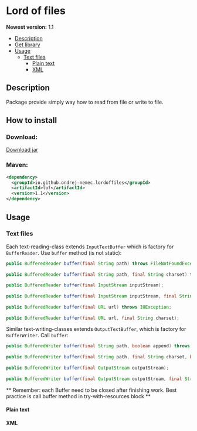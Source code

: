 # Lord of files
**Newest version:** 1.1

* [Description](#description)
* [Get library](#how-to-install)
* [Usage](#usage)
	* [Text files](#text-files)
		* [Plain text](#plain-text)
		* [XML](#xml)

## Description
Package provide simply way how to read from file or write to file.

## How to install
### Download:

<a href="https://ondrej-nemec.github.io/download/lof-1.1.jar" target=_blank>Download jar</a>

### Maven:

```xml
<dependency>
  <groupId>io.github.ondrej-nemec.lordoffiles</groupId>
  <artifactId>lof</artifactId>
  <version>1.1</version>
</dependency>
```

## Usage
### Text files
Each text-reading-class extends `InputTextBuffer` which is factory for `BufferReader`. Use `buffer` method (is not static):
```java
public BufferedReader buffer(final String path) throws FileNotFoundException;	
	
public BufferedReader buffer(final String path, final String charset) throws UnsupportedEncodingException, FileNotFoundException;
	
public BufferedReader buffer(final InputStream inputStream);
	
public BufferedReader buffer(final InputStream inputStream, final String charset) throws UnsupportedEncodingException;
	
public BufferedReader buffer(final URL url) throws IOException;
	
public BufferedReader buffer(final URL url, final String charset);
```
Similar text-writing-classes extends `OutputTextBuffer`, which is factory for `BufferWriter`. Call `buffer`:
```java
public BufferedWriter buffer(final String path, boolean append) throws IOException;
	
public BufferedWriter buffer(final String path, final String charset, boolean append) throws UnsupportedEncodingException, FileNotFoundException;
	
public BufferedWriter buffer(final OutputStream outputStream);
	
public BufferedWriter buffer(final OutputStream outputStream, final String charset) throws UnsupportedEncodingException;
```
** Remember: each Buffer need to be closed after finishing work. Best practice is call buffer method in try-with-resources block **
#### Plain text

#### XML